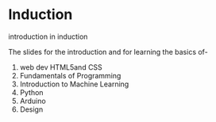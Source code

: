 # Induction
introduction in induction


The slides for the introduction and for learning the basics of-

1. web dev HTML5and CSS
2. Fundamentals of Programming
3. Introduction to Machine Learning
4. Python
5. Arduino
6. Design
